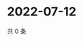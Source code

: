 # 2022-07-12

共 0 条

<!-- BEGIN WEIBO -->
<!-- 最后更新时间 Tue Jul 12 2022 16:32:04 GMT+0800 (China Standard Time) -->

<!-- END WEIBO -->
